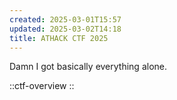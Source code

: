 ```yaml
---
created: 2025-03-01T15:57
updated: 2025-03-02T14:18
title: ATHACK CTF 2025
---
```


Damn I got basically everything alone.

::ctf-overview
::

